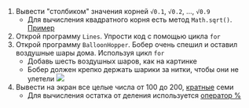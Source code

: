 1. Вывести "столбиком" значения корней `√0.1`, `√0.2`, ..., `√0.9`
   - Для вычисления квадратного корня есть метод `Math.sqrt()`. [Пример](https://gist.github.com/Simplifier/d9c85905e34abfd780fd60ff22743dac)
2. Открой программу `Lines`. Упрости код с помощью цикла `for`
3. Открой программу `BalloonHopper`. Бобер очень спешил и оставил воздушные шары дома. Используя цикл `for`
   - Добавь шесть воздушных шаров, как на картинке
   - Бобер должен крепко держать шарики за нитки, чтобы они не улетели 
     ![](https://lh6.googleusercontent.com/RGWuWWChgGiLhKLHA4luW3oUH-VYW0dTCmu0T6CW5SnUsUYW0lba-ns-znDjWN37vJsbEMpIXj2guSh3FvmGIcEOERORlKemXI1EF0pNOVoau2VSo4Lm1zk84pHkaoh8npbWGC-yPBY)
4. Вывести на экран все целые числа от 100 до 200, [кратные](http://www.webmath.ru/poleznoe/formules_18_10.php) семи
   - Для вычисления остатка от деления используется [оператор %](https://docs.microsoft.com/ru-ru/dotnet/csharp/language-reference/operators/modulus-operator)

